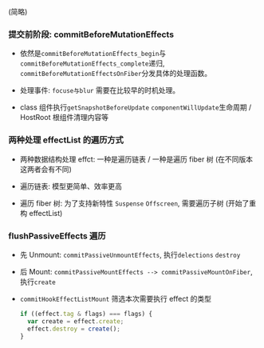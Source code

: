 (简略)

### 提交前阶段: commitBeforeMutationEffects

- 依然是`commitBeforeMutationEffects_begin`与`commitBeforeMutationEffects_complete`递归,
  `commitBeforeMutationEffectsOnFiber`分发具体的处理函数。

- 处理事件: `focuse与blur` 需要在比较早的时机处理。

- class 组件执行`getSnapshotBeforeUpdate` `componentWillUpdate`生命周期 / HostRoot 根组件清理内容等

### 两种处理 effectList 的遍历方式

- 两种数据结构处理 effct: 一种是遍历链表 / 一种是遍历 fiber 树 (在不同版本这两者会有不同)

- 遍历链表: 模型更简单、效率更高

- 遍历 fiber 树: 为了支持新特性 `Suspense` `Offscreen`, 需要遍历子树 (开始了重构 effectList)

### flushPassiveEffects 遍历

- 先 Unmount: `commitPassiveUnmountEffects`, 执行`delections` `destroy`

- 后 Mount: `commitPassiveMountEffects --> commitPassiveMountOnFiber`, 执行`create`

- `commitHookEffectListMount` 筛选本次需要执行 effect 的类型
  ```javascript
  if ((effect.tag & flags) === flags) {
    var create = effect.create;
    effect.destroy = create();
  }
  ```
